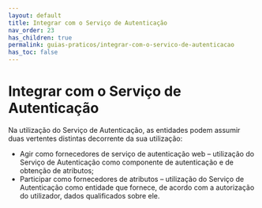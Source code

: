 ```yaml
---
layout: default
title: Integrar com o Serviço de Autenticação
nav_order: 23
has_children: true
permalink: guias-praticos/integrar-com-o-servico-de-autenticacao
has_toc: false
---
```


# Integrar com o Serviço de Autenticação

Na utilização do Serviço de Autenticação, as entidades podem assumir duas vertentes distintas decorrente da sua utilização: &#x20;

* Agir como fornecedores de serviço de autenticação web – utilização do Serviço de Autenticação como componente de autenticação e de obtenção de atributos;
* Participar como fornecedores de atributos – utilização do Serviço de Autenticação como entidade que fornece, de acordo com a autorização do utilizador, dados qualificados sobre ele.&#x20;
